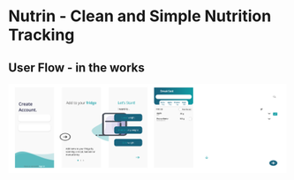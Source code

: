 # Nutrin - Clean and Simple Nutrition Tracking
## User Flow - in the works 

![Figma Prototype of the App](progress.png)
